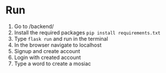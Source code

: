 # Run
1. Go to /backend/
2. Install the required packages
`pip install requirements.txt`
3. Type `flask run` and run in the terminal
4. In the browser navigate to localhost
5. Signup and create account
6. Login with created account
7. Type a word to create a mosiac
